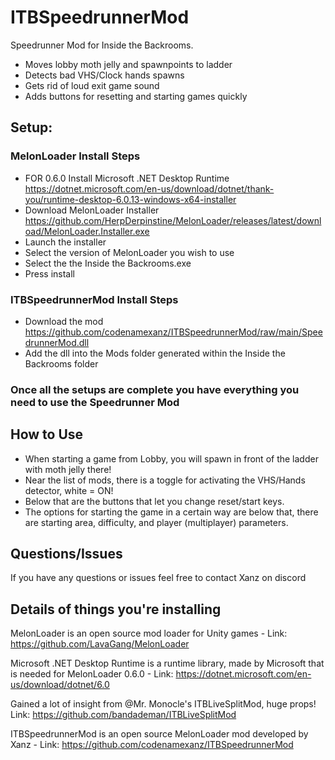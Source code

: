 # ITBSpeedrunnerMod
Speedrunner Mod for Inside the Backrooms.
  - Moves lobby moth jelly and spawnpoints to ladder
  - Detects bad VHS/Clock hands spawns
  - Gets rid of loud exit game sound
  - Adds buttons for resetting and starting games quickly

## Setup:

### MelonLoader Install Steps
  - FOR 0.6.0 Install Microsoft .NET Desktop Runtime https://dotnet.microsoft.com/en-us/download/dotnet/thank-you/runtime-desktop-6.0.13-windows-x64-installer
  - Download MelonLoader Installer https://github.com/HerpDerpinstine/MelonLoader/releases/latest/download/MelonLoader.Installer.exe
  - Launch the installer
  - Select the version of MelonLoader you wish to use
  - Select the the Inside the Backrooms.exe
  - Press install

### ITBSpeedrunnerMod Install Steps
  - Download the mod https://github.com/codenamexanz/ITBSpeedrunnerMod/raw/main/SpeedrunnerMod.dll
  - Add the dll into the Mods folder generated within the Inside the Backrooms folder


### Once all the setups are complete you have everything you need to use the Speedrunner Mod

## How to Use
  - When starting a game from Lobby, you will spawn in front of the ladder with moth jelly there!
  - Near the list of mods, there is a toggle for activating the VHS/Hands detector, white = ON!
  - Below that are the buttons that let you change reset/start keys.
  - The options for starting the game in a certain way are below that, there are starting area, difficulty, and player (multiplayer) parameters.

## Questions/Issues
If you have any questions or issues feel free to contact Xanz on discord


## Details of things you're installing
MelonLoader is an open source mod loader for Unity games - Link: https://github.com/LavaGang/MelonLoader

Microsoft .NET Desktop Runtime is a runtime library, made by Microsoft that is needed for MelonLoader 0.6.0 - Link: https://dotnet.microsoft.com/en-us/download/dotnet/6.0

Gained a lot of insight from @Mr. Monocle's ITBLiveSplitMod, huge props! Link: https://github.com/bandademan/ITBLiveSplitMod

ITBSpeedrunnerMod is an open source MelonLoader mod developed by Xanz - Link: https://github.com/codenamexanz/ITBSpeedrunnerMod
